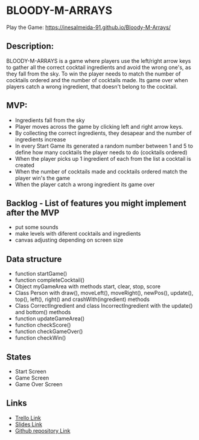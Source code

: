 # BLOODY-M-ARRAYS

Play the Game: https://inesalmeida-91.github.io/Bloody-M-Arrays/

## Description:
BLOODY-M-ARRAYS is a game where players use the left/right arrow keys to gather all the correct cocktail ingredients and avoid the wrong one's,  as they fall from the sky.
To win the player needs to match the number of cocktails ordered and the number of cocktails made.
Its game over when players catch a wrong ingredient, that doesn't belong to the cocktail.

## MVP:
- Ingredients fall from the sky 
- Player moves across the game by clicking left and right arrow keys.
- By collecting the correct ingredients, they desapear and the number of ingredients increase
- In every Start Game its generated a random number between 1 and 5 to define how many cocktails the player needs to do (cocktails ordered)
- When the player picks up 1 ingredient of each from the list a cocktail is created
- When the number of cocktails made and cocktails ordered match the player win's the game
- When the player catch a wrong ingredient its game over

## Backlog - List of features you might implement after the MVP
- put some sounds
- make levels with diferent cocktails and ingredients
- canvas adjusting depending on screen size

## Data structure
- function startGame()
- function completeCocktail()
- Object myGameArea with methods start, clear, stop, score
- Class Person with draw(), moveLeft(), moveRight(), newPos(), update(), top(), left(), right() and crashWith(ingredient) methods
- Class CorrectIngredient and class IncorrectIngredient with the  update() and bottom() methods
- function updateGameArea()
- function checkScore()
- function checkGameOver()
- function checkWin() 

## States
- Start Screen
- Game Screen
- Game Over Screen


## Links
- [Trello Link](https://trello.com/b/mKUR0mgp/bloody-m-arrays)
- [Slides Link](https://docs.google.com/presentation/d/1WoYhqSFq85X33xyZM2wKt_JLjszvnpiXasR3e7Wgp98/edit?usp=sharing)
- [Github repository Link](https://github.com/InesAlmeida-91/Bloody-M-Arrays) 
